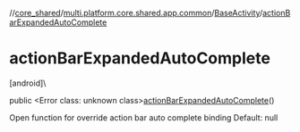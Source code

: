 //[core_shared](../../../index.md)/[multi.platform.core.shared.app.common](../index.md)/[BaseActivity](index.md)/[actionBarExpandedAutoComplete](action-bar-expanded-auto-complete.md)

# actionBarExpandedAutoComplete

[android]\

public &lt;Error class: unknown class&gt;[actionBarExpandedAutoComplete](action-bar-expanded-auto-complete.md)()

Open function for override action bar auto complete binding Default: null
